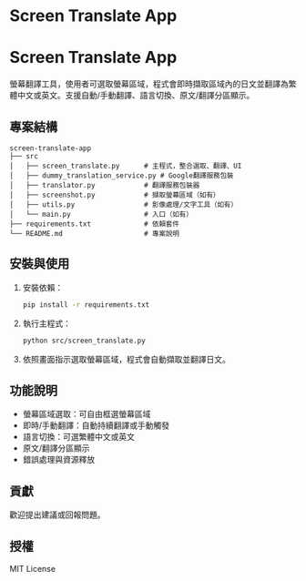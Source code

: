 # Screen Translate App

# Screen Translate App


螢幕翻譯工具，使用者可選取螢幕區域，程式會即時擷取區域內的日文並翻譯為繁體中文或英文。支援自動/手動翻譯、語言切換、原文/翻譯分區顯示。


## 專案結構

```
screen-translate-app
├── src
│   ├── screen_translate.py      # 主程式，整合選取、翻譯、UI
│   ├── dummy_translation_service.py # Google翻譯服務包裝
│   ├── translator.py            # 翻譯服務包裝器
│   ├── screenshot.py            # 擷取螢幕區域（如有）
│   ├── utils.py                 # 影像處理/文字工具（如有）
│   └── main.py                  # 入口（如有）
├── requirements.txt             # 依賴套件
└── README.md                    # 專案說明
```


## 安裝與使用

1. 安裝依賴：
   ```bash
   pip install -r requirements.txt
   ```

2. 執行主程式：
   ```bash
   python src/screen_translate.py
   ```

3. 依照畫面指示選取螢幕區域，程式會自動擷取並翻譯日文。


## 功能說明

- 螢幕區域選取：可自由框選螢幕區域
- 即時/手動翻譯：自動持續翻譯或手動觸發
- 語言切換：可選繁體中文或英文
- 原文/翻譯分區顯示
- 錯誤處理與資源釋放


## 貢獻

歡迎提出建議或回報問題。

## 授權

MIT License